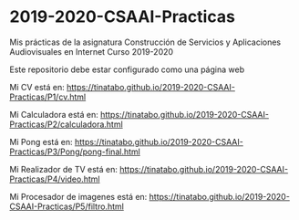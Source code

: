 # 2019-2020-CSAAI-Practicas
Mis prácticas de la asignatura Construcción de Servicios y Aplicaciones Audiovisuales en Internet
Curso 2019-2020  

Este repositorio debe estar configurado como una página web

Mi CV está en: https://tinatabo.github.io/2019-2020-CSAAI-Practicas/P1/cv.html

Mi Calculadora está en: https://tinatabo.github.io/2019-2020-CSAAI-Practicas/P2/calculadora.html

Mi Pong está en: https://tinatabo.github.io/2019-2020-CSAAI-Practicas/P3/Pong/pong-final.html

Mi Realizador de TV está en: https://tinatabo.github.io/2019-2020-CSAAI-Practicas/P4/video.html

Mi Procesador de imagenes está en: https://tinatabo.github.io/2019-2020-CSAAI-Practicas/P5/filtro.html
